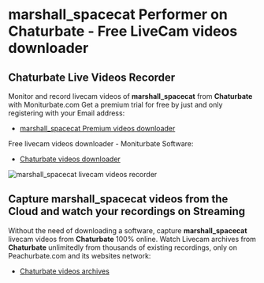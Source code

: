 # marshall_spacecat Performer on Chaturbate - Free LiveCam videos downloader

## Chaturbate Live Videos Recorder

Monitor and record livecam videos of **marshall_spacecat** from **Chaturbate** with Moniturbate.com
Get a premium trial for free by just and only registering with your Email address:
* [marshall_spacecat Premium videos downloader](https://moniturbate.com/request-demo-licence-key.html)

Free livecam videos downloader - Moniturbate Software:
* [Chaturbate videos downloader](https://moniturbate.com/moniturbate-download-software.html)

![marshall_spacecat livecam videos recorder](https://peachurnet.com/templates/moniturbate-software.png)


## Capture marshall_spacecat videos from the Cloud and watch your recordings on Streaming

Without the need of downloading a software, capture **marshall_spacecat** livecam videos from **Chaturbate** 100% online.
Watch Livecam archives from **Chaturbate** unlimitedly from thousands of existing recordings, only on Peachurbate.com and its websites network:
* [Chaturbate videos archives](https://peachurnet.com/)